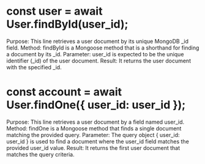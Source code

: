 # const user = await User.findById(user_id);

Purpose: This line retrieves a user document by its unique MongoDB \_id field.
Method: findById is a Mongoose method that is a shorthand for finding a document by its \_id.
Parameter: user_id is expected to be the unique identifier (\_id) of the user document.
Result: It returns the user document with the specified \_id.

# const account = await User.findOne({ user_id: user_id });

Purpose: This line retrieves a user document by a field named user_id.
Method: findOne is a Mongoose method that finds a single document matching the provided query.
Parameter: The query object { user_id: user_id } is used to find a document where the user_id field matches the provided user_id value.
Result: It returns the first user document that matches the query criteria.
